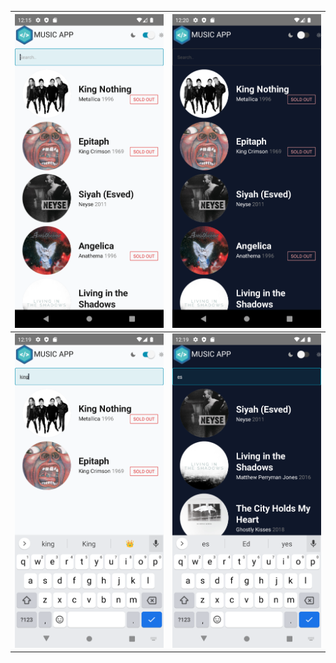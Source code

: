 | ![Uygulama Ekran Görüntüsü 1](https://github.com/mogretici/ReactNative/blob/master/MusicApp/screenshot/1%20(1).png) | ![Uygulama Ekran Görüntüsü 2](https://github.com/mogretici/ReactNative/blob/master/MusicApp/screenshot/1%20(4).png) |
| ------ | ------ |
| ![Uygulama Ekran Görüntüsü 1](https://github.com/mogretici/ReactNative/blob/master/MusicApp/screenshot/1%20(3).png) | ![Uygulama Ekran Görüntüsü 2](https://github.com/mogretici/ReactNative/blob/master/MusicApp/screenshot/1%20(2).png) |



